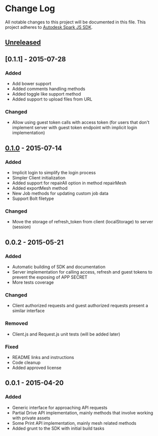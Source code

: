 # Change Log
All notable changes to this project will be documented in this file.
This project adheres to [Autodesk Spark JS SDK](https://github.com/spark3dp/spark-js-SDK).

## [Unreleased][unreleased]

## [0.1.1] - 2015-07-28
### Added
- Add bower support
- Added comments handling methods
- Added toggle like support method
- Added support to upload files from URL

### Changed
- Allow using guest token calls with access token (for users that don't implement server with guest token endpoint with implicit login implementation)

## [0.1.0] - 2015-07-14
### Added
- Implicit login to simplify the login process
- Simpler Client initialization
- Added support for repairAll option in method repairMesh
- Added exportMesh method
- New Job methods for updating custom job data
- Support Bolt filetype

### Changed
- Move the storage of refresh_token from client (localStorage) to server (session)

## 0.0.2 - 2015-05-21
### Added
- Automatic building of SDK and documentation
- Server implementation for calling access, refresh and guest tokens to prevent the exposing of APP SECRET
- More tests coverage

### Changed
- Client authorized requests and guest authorized requests present a similar interface

### Removed
- Client.js and Request.js unit tests (will be added later)

### Fixed
- README links and instructions
- Code cleanup
- Added approved license

## 0.0.1 - 2015-04-20
### Added
- Generic interface for approaching API requests
- Partial Drive API implementation, mainly methods that involve working with private assets
- Some Print API implementation, mainly mesh related methods
- Added grunt to the SDK with initial build tasks

[unreleased]: https://github.com/spark3dp/spark-js-SDK/compare/v0.1.1...develop
[0.1.0]: https://github.com/spark3dp/spark-js-SDK/compare/v0.0.2...v0.1.0
